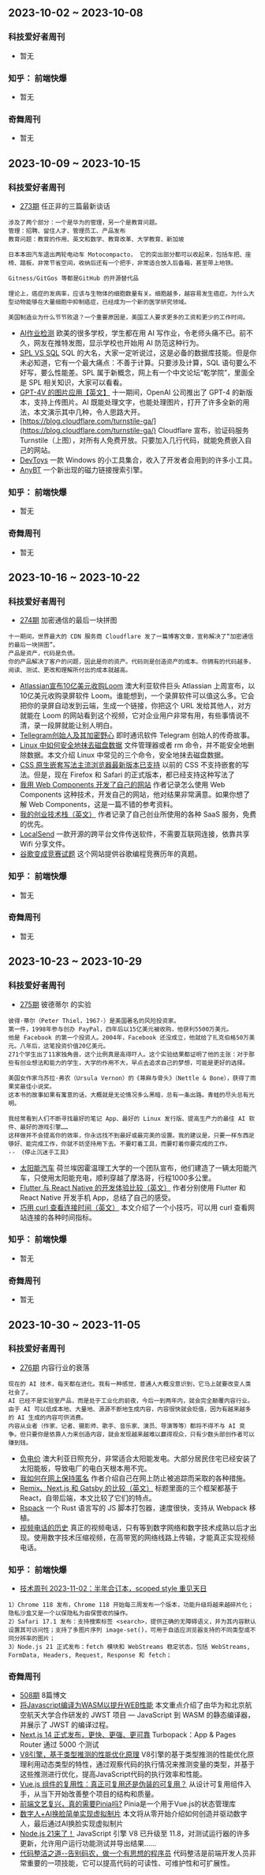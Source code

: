 ## 2023-10-02 ~ 2023-10-08
### 科技爱好者周刊
* 暂无
### 知乎： 前端快爆
* 暂无
### 奇舞周刊
* 暂无


## 2023-10-09 ~ 2023-10-15
### 科技爱好者周刊
* [273期](https://github.com/ruanyf/weekly/blob/master/docs/issue-273.md) 任正非的三篇最新谈话
```
涉及了两个部分：一个是华为的管理，另一个是教育问题。
管理：招聘、留住人才、管理员工、产品发布
教育问题：教育的作用、英文和数学、教育改革、大学教育、新加坡

日本本田汽车退出两轮电动车 Motocompacto， 它的突出部分都可以收起来，包括车把、座椅、踏板，非常节省空间，收纳后还有一个把手，非常适合放入后备箱，甚至带上地铁。

Gitness/GitGos 等都是GitHub 的开源替代品

理论上，癌症的发病率，应该与生物体的细胞数量有关。细胞越多，越容易发生癌症。为什么大型动物能够在大量细胞中抑制癌症，已经成为一个新的医学研究领域。

美国制造业为什么节节败退？一个重要原因是，美国工人要求更多的工资和更少的工作时间。
```
* [AI作业检测](https://twitter.com/rustykitty_/status/1709316764868153537) 欧美的很多学校，学生都在用 AI 写作业，令老师头痛不已。前不久，网友在推特发图，显示学校也开始用 AI 防范这种行为。
* [SPL VS SQL](https://github.com/ruanyf/weekly/blob/master/docs/issue-273.md#spl-vs-sql-%E6%AF%94%E8%BE%83) SQL 的大名，大家一定听说过，这是必备的数据库技能。但是你未必知道，它有一个最大痛点：不善于计算。只要涉及计算，SQL 语句要么不好写，要么性能差。SPL 属于新概念，网上有一个中文论坛“乾学院”，里面全是 SPL 相关知识，大家可以看看。
* [GPT-4V 的图片应用【英文】](https://blog.roboflow.com/gpt-4-vision/) 十一期间，OpenAI 公司推出了 GPT-4 的新版本，支持上传图片。AI 既能处理文字，也能处理图片，打开了许多全新的用法，本文演示其中几种，令人思路大开。
* [https://blog.cloudflare.com/turnstile-ga/](https://blog.cloudflare.com/turnstile-ga/) Cloudflare 宣布，验证码服务 Turnstile（上图），对所有人免费开放。只要加入几行代码，就能免费嵌入自己的网站。
* [DevToys](https://devtoys.app/) 一款 Windows 的小工具集合，收入了开发者会用到的许多小工具。
* [AnyBT](https://anybt.eth.limo/) 一个新出现的磁力链接搜索引擎。

### 知乎： 前端快爆
* 暂无
### 奇舞周刊
* 暂无


## 2023-10-16 ~ 2023-10-22
### 科技爱好者周刊
* [274期](https://github.com/ruanyf/weekly/blob/master/docs/issue-274.md) 加密通信的最后一块拼图
```
十一期间，世界最大的 CDN 服务商 Cloudflare 发了一篇博客文章，宣称解决了“加密通信的最后一块拼图”。
产品是资产，代码是负债。
你的产品解决了客户的问题，因此是你的资产。代码则是创造资产的成本。你拥有的代码越多，阅读、测试、更改和理解所付出的成本就越高。
```
* [Atlassian宣布10亿美元收购Loom](https://www.atlassian.com/blog/announcements/atlassian-acquires-loom) 澳大利亚软件巨头 Atlassian 上周宣布，以10亿美元收购录屏软件 Loom。谁能想到，一个录屏软件可以值这么多。它会把你的录屏自动发到云端，生成一个链接，你把这个 URL 发给其他人，对方就能在 Loom 的网站看到这个视频，它对企业用户非常有用，有些事情说不清，录一段屏就能让别人明白。
* [Tellegram创始人及其加密野心](https://finance.sina.cn/blockchain/2023-10-17/detail-imzrkyrm8917643.d.html) 即时通讯软件 Telegram 创始人的传奇故事。
* [Linux 中如何安全地抹去磁盘数据](https://mp.weixin.qq.com/s/w-pMU3_TD3dEPoW-XEde-A) 文件管理器或者 rm 命令，并不能安全地删除数据。本文介绍 Linux 中常见的三个命令，安全地抹去磁盘数据。
* [CSS 原生嵌套写法主流浏览器最新版本已支持](https://webkit.org/blog/14571/css-nesting-and-the-cascade/) 以前的 CSS 不支持嵌套的写法。但是，现在 Firefox 和 Safari 的正式版本，都已经支持这种写法了
* [我用 Web Components 开发了自己的网站](https://www.thesoftwarephilosopher.com/articles/2023-08-07-modern-90s-web-dev.html) 作者记录怎么使用 Web Components 这种技术，开发自己的网站，他对结果非常满意。如果你想了解 Web Components，这是一篇不错的参考资料。
* [我的创业技术栈（英文）](https://getwaitlist.com/blog/solo-dev-startup-stack) 作者记录了自己创业所使用的各种 SaaS 服务，免费的优先。
* [LocalSend](https://localsend.org/) 一款开源的跨平台文件传送软件，不需要互联网连接，依靠共享 Wifi 分享文件。
* [谷歌变成竞赛试题](https://zibada.guru/gcj/) 这个网站提供谷歌编程竞赛历年的真题。

### 知乎： 前端快爆
* 暂无
### 奇舞周刊
* 暂无

## 2023-10-23 ~ 2023-10-29
### 科技爱好者周刊
* [275期](https://github.com/ruanyf/weekly/blob/master/docs/issue-275.md) 彼德蒂尔 的实验
```
彼得·蒂尔（Peter Thiel，1967-）是美国著名的风险投资家。
第一件，1998年参与创办 PayPal，四年后以15亿美元被收购，他获利5500万美元。
他是 Facebook 的第一个投资人。2004年，Facebook 还没成立，他就给了扎克伯格50万美元。八年后，这笔投资价值20亿美元。
271个学生出了11家独角兽，这个比例真是高得吓人。这个实验结果都证明了他的主张：对于那些有创业想法和能力的学生，大学的作用不大，早点去追求自己的梦想，可能是更好的选择。

美国女作家乌苏拉·弗农（Ursula Vernon）的《荨麻与骨头》（Nettle & Bone），获得了雨果奖最佳小说奖。
这本书的故事如果有寓意的话，大概就是无论情况多么黑暗，总有一条出路。青蛙的尽头总有光明。

我经常看到人们不断寻找最好的笔记 App、最好的 Linux 发行版、提高生产力的最佳 AI 软件、最好的游戏引擎……
这样做并不会提高你的效率，你永远找不到最好或最完美的设置。我的建议是，只要一样东西足够好、能完成工作，你就不妨坚持用下去。不要盯着工具，而要盯着你要完成的工作。
-- 《停止沉迷于工具》
```
* [太阳能汽车](https://www.cnn.com/travel/stella-terra-off-road-solar-powered-suv-morocco-hnk-spc/index.html) 荷兰埃因霍温理工大学的一个团队宣布，他们建造了一辆太阳能汽车，只使用太阳能充电，顺利穿越了摩洛哥，行程1000多公里。
* [Flutter 与 React Native 的开发体验比较（英文）](https://stackoverflow.blog/2022/10/31/comparing-frameworks-for-cross-platform-apps-flutter-vs-react-native/) 作者分别使用 Flutter 和 React Native 开发手机 App，总结了自己的感受。
* [巧用 curl 查看连接时间（英文）](https://susam.net/blog/timing-with-curl.html) 本文介绍了一个小技巧，可以用 curl 查看网站连接的各种时间指标。

### 知乎： 前端快爆
* 暂无
### 奇舞周刊
* 暂无

## 2023-10-30 ~ 2023-11-05
### 科技爱好者周刊
* [276期](https://github.com/ruanyf/weekly/blob/master/docs/issue-276.md) 内容行业的衰落
```
现在的 AI 技术，每天都在进化。我有一种感觉，普通人大概没意识到，它马上就要改变人类社会了。
AI 已经不是实验室产品，而是处于工业化的前夜，今后一到两年内，就会完全颠覆内容行业。
由于 AI 可以低成本地、大量地、源源不断地生成内容，内容很快就会贬值，因为有越来越多的 AI 生成的内容可供消费。
内容从业者（作家、记者、摄影师、歌手、音乐家、演员、导演等等）都将不得不与 AI 竞争。但只要你是依靠人力来创造内容，就会发现越来越难以赢得观众，只有少数头部创作者可以赚到钱。
```
* [负电价](https://www.abc.net.au/news/2023-09-23/rooftop-solar-cannibalising-australian-power-market/102889710) 澳大利亚日照充分，非常适合太阳能发电。大部分居民住宅已经安装了太阳能板，导致电厂的电白天根本用不完。
* [我如何在网上保持匿名](https://tmp.bearblog.dev/how-i-stay-reasonably-anonymous-online/) 作者介绍自己在网上防止被追踪而采取的各种措施。
* [Remix、Next.js 和 Gatsby 的比较（英文）](https://www.flexmonster.com/blog/react-based-frameworks-comparison-remix-nextjs-gatsby/) 标题里面的三个框架都基于 React，自带后端，本文比较了它们的特点。
* [Rspack](https://www.rspack.dev/zh/) 一个 Rust 语言写的 JS 脚本打包器，速度很快，支持从 Webpack 移植。
* [视频电话的历史](https://hackaday.com/2022/07/11/where-are-our-video-phones/) 真正的视频电话，只有等到数字网络和数字技术成熟以后才出现。使用数字技术压缩视频，在高带宽的网络线路上传输，才能真正实现视频电话。

### 知乎： 前端快爆
* [技术周刊 2023-11-02：半年合订本，scoped style 重见天日](https://zhuanlan.zhihu.com/p/664643326) 
```
1）Chrome 118 发布，Chrome 118 开始每三周发布一个版本，功能升级将越来越碎片化；隐私沙盒又是一个以保隐私为由保营收的操作。
2）Safari 17.1 发布：支持搜索标签 <search>，提供正确的无障碍语义，并为其内容默认设置其可访问性；支持了多图片序列 image-set()，可用于自适应浏览器支持的不同类型或不同分辨率的图片；
3）Node.js 21 正式发布：fetch 模块和 WebStreams 稳定状态，包括 WebStreams, FormData, Headers, Request, Response 和 fetch；

```
### 奇舞周刊
* [508期](https://mp.weixin.qq.com/s/THhrtprhvQ9MN6iR_jEcJg) 8篇博文
* [ 将Javascript编译为WASM以提升WEB性能](https://mp.weixin.qq.com/s?__biz=MzA3OTY5NDI0OA==&mid=2247488053&idx=1&sn=6d2f969fbe83d3d86f524aa1bdd48fe6&scene=21#wechat_redirect) 本文重点介绍了由华为和北京航空航天大学合作研发的 JWST 项目 — JavaScript 到 WASM 的静态编译器，并展示了 JWST 的编译过程。
* [Next.js 14 正式发布，更快、更强、更可靠](https://www.51cto.com/article/771287.html) Turbopack：App & Pages Router 通过 5000 个测试
* [V8引擎，基于类型推测的性能优化原理](https://mp.weixin.qq.com/s?__biz=Mzg3OTYwMjcxMA==&mid=2247487936&idx=1&sn=b3aa6c92db74510dcc18c02b95bcffe6&chksm=cf00acb9f87725af865267548383576b5d99e99d676ff147fbc5919996e94d4fd4c7cbc74267&token=663739188&lang=zh_CN&scene=21#wechat_redirect) V8引擎的基于类型推测的性能优化原理利用动态类型的特性，通过观察代码的执行情况来推测变量的类型，并基于这些推测进行优化，提高JavaScript代码的执行效率和性能。
* [Vue.js 组件的复用性：真正可复用还是伪装的可复用？](https://mp.weixin.qq.com/s?__biz=MjM5MDE0Mjc4MA==&mid=2651184841&idx=3&sn=44d6b9c10cd19ac3b33a58f555c0e4d5&scene=21#wechat_redirect) 从设计可复用组件入手，从当下开始改善整个项目的结构和质量。
* [前端文艺复兴，真的需要Pinia吗?](https://mp.weixin.qq.com/s?__biz=MzU2NjU3Nzg2Mg==&mid=2247503720&idx=1&sn=7adc5485063cc22aa76b7e79f7a4af19&chksm=fca8d0c1cbdf59d72e3b3cf0e299457fd1ab2a6354400cefc501977fc04970f581c5b20e874a&token=663739188&lang=zh_CN&scene=21#wechat_redirect) Pinia是一个用于Vue.js的状态管理库
* [数字人+AI换脸简单实现虚拟制片](https://mp.weixin.qq.com/s?__biz=Mzg3NTcwMTUzNA==&mid=2247494228&idx=1&sn=168e02f44e88af0eaacf03894f76f76e&chksm=cf3fde25f84857331d9304ec0634391adba8a4eda441454902441c039c8517470460a9b31b76&token=663739188&lang=zh_CN&scene=21#wechat_redirect) 本文将从零开始介绍如何创造并驱动数字人，最后通过AI换脸实现虚拟制片
* [Node.js 21来了！](https://mp.weixin.qq.com/s?__biz=MzIyNDU2NTc5Mw==&mid=2247512205&idx=1&sn=8f995180734c1629771421864bdd4d94&chksm=e80fffc3df7876d50473e007e7004894e3671d886b087b1294327748b0fce49644679ddc3225&token=663739188&lang=zh_CN&scene=21#wechat_redirect) JavaScript 引擎 V8 已升级至 11.8，对测试运行器的许多更新，允许用户运行功能测试并导出结果......
* [ 代码整洁之道--告别码农，做一个有思想的程序员](https://mp.weixin.qq.com/s?__biz=MzIzOTU0NTQ0MA==&mid=2247535510&idx=1&sn=bd326f8f613c8c8c5760a5214d9dbd02&scene=21#wechat_redirect) 代码整洁是前端开发人员非常重要的一项技能，它可以提高代码的可读性、可维护性和可扩展性。